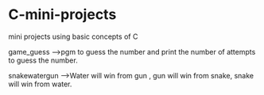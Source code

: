 # C-mini-projects
mini projects using basic concepts of C

game_guess
-->pgm to guess the number and print the number of attempts to guess the number.

snakewatergun
-->Water will win from gun , gun will win from snake, snake will win from water.
